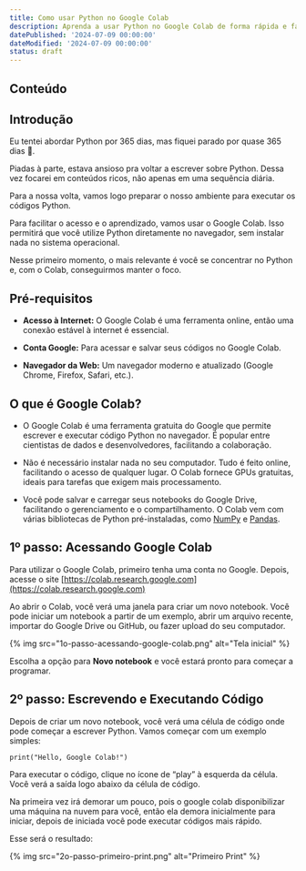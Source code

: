 ```yaml
---
title: Como usar Python no Google Colab
description: Aprenda a usar Python no Google Colab de forma rápida e fácil. Vou te mostrar passo a passo como começar a programar diretamente no navegador.
datePublished: '2024-07-09 00:00:00'
dateModified: '2024-07-09 00:00:00'
status: draft
---
```


## Conteúdo

## Introdução

Eu tentei abordar Python por 365 dias, mas fiquei parado por quase 365 dias 🤡.

Piadas à parte, estava ansioso pra voltar a escrever sobre Python. Dessa vez focarei em conteúdos ricos, não apenas em uma sequência diária.

Para a nossa volta, vamos logo preparar o nosso ambiente para executar os códigos Python.

Para facilitar o acesso e o aprendizado, vamos usar o Google Colab. Isso permitirá que você utilize Python diretamente no navegador, sem instalar nada no sistema operacional.

Nesse primeiro momento, o mais relevante é você se concentrar no Python e, com o Colab, conseguirmos manter o foco.

## Pré-requisitos

- **Acesso à Internet:** O Google Colab é uma ferramenta online, então uma conexão estável à internet é essencial.

- **Conta Google:** Para acessar e salvar seus códigos no Google Colab.

- **Navegador da Web:** Um navegador moderno e atualizado (Google Chrome, Firefox, Safari, etc.).

## O que é Google Colab?

- O Google Colab é uma ferramenta gratuita do Google que permite escrever e executar código Python no navegador. É popular entre cientistas de dados e desenvolvedores, facilitando a colaboração.

- Não é necessário instalar nada no seu computador. Tudo é feito online, facilitando o acesso de qualquer lugar. O Colab fornece GPUs gratuitas, ideais para tarefas que exigem mais processamento.

- Você pode salvar e carregar seus notebooks do Google Drive, facilitando o gerenciamento e o compartilhamento. O Colab vem com várias bibliotecas de Python pré-instaladas, como [NumPy](https://numpy.org) e [Pandas](https://pandas.pydata.org).

## 1º passo: Acessando Google Colab

Para utilizar o Google Colab, primeiro tenha uma conta no Google. Depois, acesse o site [https://colab.research.google.com](https://colab.research.google.com)

Ao abrir o Colab, você verá uma janela para criar um novo notebook. Você pode iniciar um notebook a partir de um exemplo, abrir um arquivo recente, importar do Google Drive ou GitHub, ou fazer upload do seu computador.

{% img src="1o-passo-acessando-google-colab.png" alt="Tela inicial" %}

Escolha a opção para **Novo notebook** e você estará pronto para começar a programar.

## 2º passo: Escrevendo e Executando Código

Depois de criar um novo notebook, você verá uma célula de código onde pode começar a escrever Python. Vamos começar com um exemplo simples:

```ipynb
print("Hello, Google Colab!")
```

Para executar o código, clique no ícone de “play” à esquerda da célula. Você verá a saída logo abaixo da célula de código.

Na primeira vez irá demorar um pouco, pois o google colab disponibilizar uma máquina na nuvem para você, então ela demora inicialmente para iniciar, depois de iniciada você pode executar códigos mais rápido.

Esse será o resultado:

{% img src="2o-passo-primeiro-print.png" alt="Primeiro Print" %}
